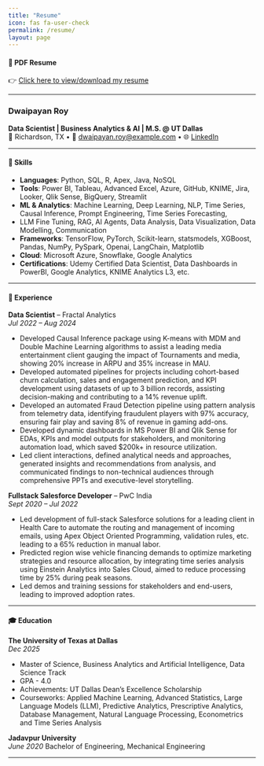 ```yaml
---
title: "Resume"
icon: fas fa-user-check
permalink: /resume/
layout: page
---
```


#### 📎 PDF Resume  
👉 [Click here to view/download my resume](https://RoyDwaipayan.github.io/assets/assets/DwaipayanRoy_Resume.pdf)

---

### Dwaipayan Roy  
**Data Scientist | Business Analytics & AI | M.S. @ UT Dallas**  
📍 Richardson, TX • 📧 dwaipayan.roy@example.com • 🌐 [LinkedIn](https://www.linkedin.com/in/dwaipayan08/)

---

#### 🧠 Skills
- **Languages**: Python, SQL, R, Apex, Java, NoSQL
- **Tools**: Power BI, Tableau, Advanced Excel, Azure, GitHub, KNIME, Jira, Looker, Qlik Sense, BigQuery, Streamlit
- **ML & Analytics**: Machine Learning, Deep Learning, NLP, Time Series, Causal Inference, Prompt Engineering, Time Series Forecasting,
- LLM Fine Tuning, RAG, AI Agents, Data Analysis, Data Visualization, Data Modelling, Communication
- **Frameworks**: TensorFlow, PyTorch, Scikit-learn, statsmodels, XGBoost, Pandas, NumPy, PySpark, Openai, LangChain, Matplotlib
- **Cloud**: Microsoft Azure, Snowflake, Google Analytics
- **Certifications**: Udemy Certified Data Scientist, Data Dashboards in PowerBI, Google Analytics, KNIME Analytics L3, etc.

---

#### 💼 Experience

**Data Scientist** – Fractal Analytics  
*Jul 2022 – Aug 2024*  
- Developed Causal Inference package using K-means with MDM and Double Machine Learning algorithms to assist a leading media
entertainment client gauging the impact of Tournaments and media, showing 20% increase in ARPU and 35% increase in MAU.
- Developed automated pipelines for projects including cohort-based churn calculation, sales and engagement prediction, and KPI
development using datasets of up to 3 billion records, assisting decision-making and contributing to a 14% revenue uplift.
- Developed an automated Fraud Detection pipeline using pattern analysis from telemetry data, identifying fraudulent players with
97% accuracy, ensuring fair play and saving 8% of revenue in gaming add-ons.
- Developed dynamic dashboards in MS Power BI and Qlik Sense for EDAs, KPIs and model outputs for stakeholders, and monitoring
automation load, which saved $200k+ in resource utilization.
- Led client interactions, defined analytical needs and approaches, generated insights and recommendations from analysis, and
communicated findings to non-technical audiences through comprehensive PPTs and executive-level storytelling.

**Fullstack Salesforce Developer** – PwC India  
*Sept 2020 – Jul 2022*  
- Led development of full-stack Salesforce solutions for a leading client in Health Care to automate the routing and management of
incoming emails, using Apex Object Oriented Programming, validation rules, etc. leading to a 65% reduction in manual labor.
- Predicted region wise vehicle financing demands to optimize marketing strategies and resource allocation, by integrating time
series analysis using Einstein Analytics into Sales Cloud, aimed to reduce processing time by 25% during peak seasons.
- Led demos and training sessions for stakeholders and end-users, leading to improved adoption rates.

---

#### 🎓 Education

**The University of Texas at Dallas**  
*Dec 2025*
- Master of Science, Business Analytics and Artificial Intelligence, Data Science Track  
- GPA - 4.0
- Achievements: UT Dallas Dean’s Excellence Scholarship
- Courseworks: Applied Machine Learning, Advanced Statistics, Large Language Models (LLM), Predictive Analytics, Prescriptive
Analytics, Database Management, Natural Language Processing, Econometrics and Time Series Analysis

**Jadavpur University**  
*June 2020*
Bachelor of Engineering, Mechanical Engineering

---